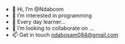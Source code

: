 - 👋 Hi, I’m @Ndaboom
- 👀 I’m interested in programming
- 🌱 Every day learner...
- 💞️ I’m looking to collaborate on ...
- 📫 Get in touch ndabosam084@gmail.com

<!---
Ndaboom/Ndaboom is a ✨ special ✨ repository because its `README.md` (this file) appears on your GitHub profile.
You can click the Preview link to take a look at your changes.
--->
